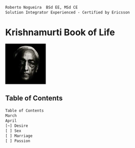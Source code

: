 ```
Roberto Nogueira  BSd EE, MSd CE
Solution Integrator Experienced - Certified by Ericsson
```

# Krishnamurti Book of Life

![ebook_cover](images/krishnamurti.png)

## Table of Contents

```
Table of Contents
March
April
[~] Desire
[ ] Sex
[ ] Marriage
[ ] Passion
```

